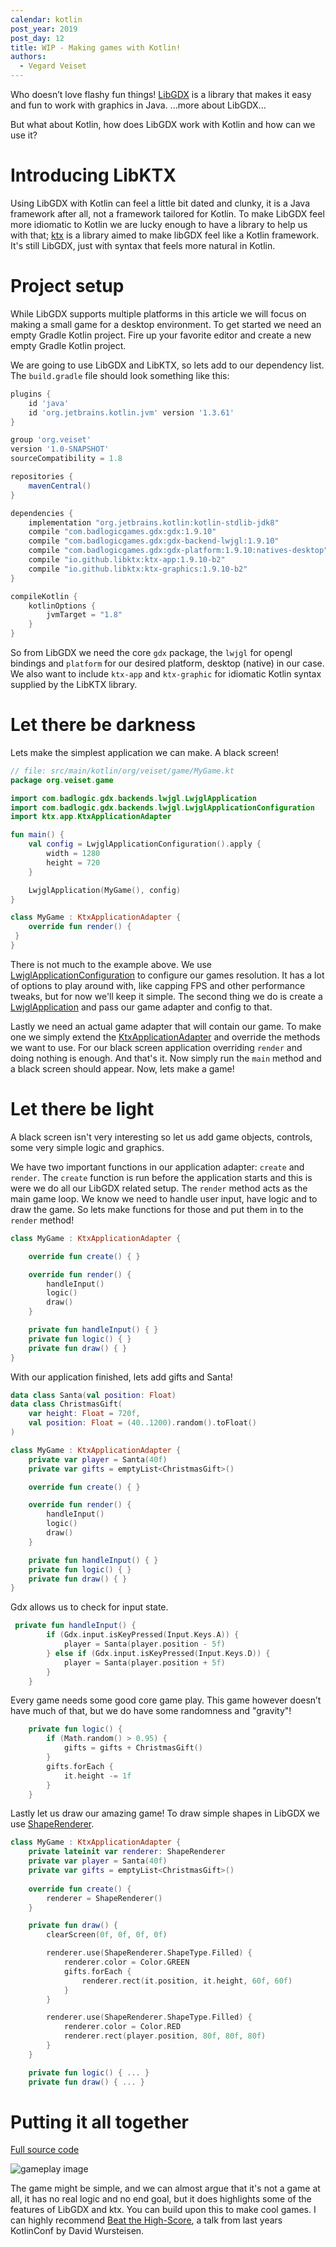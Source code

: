 ```yaml
---
calendar: kotlin
post_year: 2019
post_day: 12
title: WIP - Making games with Kotlin!
authors:
  - Vegard Veiset
---
```

Who doesn’t love flashy fun things! [LibGDX](https://libgdx.badlogicgames.com) is a library that makes it easy and fun to work with graphics in Java. ...more about LibGDX...

But what about Kotlin, how does LibGDX work with Kotlin and how can we use it?

# Introducing LibKTX

Using LibGDX with Kotlin can feel a little bit dated and clunky, it is a Java framework after all, not a framework tailored for Kotlin. To make LibGDX feel more idiomatic to Kotlin we are lucky enough to have a library to help us with that; [ktx](https://github.com/libktx/ktx) is a library aimed to make libGDX feel like a Kotlin framework. It's still LibGDX, just with syntax that feels more natural in Kotlin.

# Project setup

While LibGDX supports multiple platforms in this article we will focus on making a small game for a desktop environment. To get started we need an empty Gradle Kotlin project. Fire up your favorite editor and create a new empty Gradle Kotlin project. 

We are going to use LibGDX and LibKTX, so lets add to our dependency list. The `build.gradle` file should look something like this:

```gradle
plugins {
    id 'java'
    id 'org.jetbrains.kotlin.jvm' version '1.3.61'
}

group 'org.veiset'
version '1.0-SNAPSHOT'
sourceCompatibility = 1.8

repositories {
    mavenCentral()
}

dependencies {
    implementation "org.jetbrains.kotlin:kotlin-stdlib-jdk8"
    compile "com.badlogicgames.gdx:gdx:1.9.10"
    compile "com.badlogicgames.gdx:gdx-backend-lwjgl:1.9.10"
    compile "com.badlogicgames.gdx:gdx-platform:1.9.10:natives-desktop"
    compile "io.github.libktx:ktx-app:1.9.10-b2"
    compile "io.github.libktx:ktx-graphics:1.9.10-b2"
}

compileKotlin {
    kotlinOptions {
        jvmTarget = "1.8"
    }
}
```

So from LibGDX we need the core `gdx` package, the `lwjgl` for opengl bindings and `platform` for our desired platform, desktop (native) in our case. We also want to include `ktx-app` and `ktx-graphic` for idiomatic Kotlin syntax supplied by the LibKTX library. 


# Let there be darkness

Lets make the simplest application we can make. A black screen!

```kotlin
// file: src/main/kotlin/org/veiset/game/MyGame.kt
package org.veiset.game

import com.badlogic.gdx.backends.lwjgl.LwjglApplication
import com.badlogic.gdx.backends.lwjgl.LwjglApplicationConfiguration
import ktx.app.KtxApplicationAdapter

fun main() {
    val config = LwjglApplicationConfiguration().apply {
        width = 1280
        height = 720
    }

    LwjglApplication(MyGame(), config)
}

class MyGame : KtxApplicationAdapter {
    override fun render() { }
}
```

There is not much to the example above. We use [LwjglApplicationConfiguration](https://libgdx.badlogicgames.com/ci/nightlies/docs/api/com/badlogic/gdx/backends/lwjgl/LwjglApplicationConfiguration.html) to configure our games resolution. It has a lot of options to play around with, like capping FPS and other performance tweaks, but for now we'll keep it simple. The second thing we do is create a [LwjglApplication](https://libgdx.badlogicgames.com/ci/nightlies/docs/api/com/badlogic/gdx/backends/lwjgl/LwjglApplication.html) and pass our game adapter and config to that.

Lastly we need an actual game adapter that will contain our game. To make one we simply extend the [KtxApplicationAdapter](https://github.com/libktx/ktx/blob/master/app/src/main/kotlin/ktx/app/application.kt) and override the methods we want to use. For our black screen application overriding `render` and doing nothing is enough. And that's it. Now simply run the `main` method and a black screen should appear. Now, lets make a game!

# Let there be light

A black screen isn't very interesting so let us add game objects, controls, some very simple logic and graphics. 

We have two important functions in our application adapter: `create` and `render`. The `create` function is run before the application starts and this is were we do all our LibGDX related setup. The `render` method acts as the main game loop. We know we need to handle user input, have logic and to draw the game. So lets make functions for those and put them in to the `render` method!

```kotlin
class MyGame : KtxApplicationAdapter {

    override fun create() { }

    override fun render() {
        handleInput()
        logic()
        draw()
    }

    private fun handleInput() { }
    private fun logic() { }
    private fun draw() { }
}
```


With our application finished, lets add gifts and Santa! 


```kotlin
data class Santa(val position: Float)
data class ChristmasGift(
    var height: Float = 720f,
    val position: Float = (40..1200).random().toFloat()
)

class MyGame : KtxApplicationAdapter {   
    private var player = Santa(40f)
    private var gifts = emptyList<ChristmasGift>()

    override fun create() { }

    override fun render() {
        handleInput()
        logic()
        draw()
    }

    private fun handleInput() { }
    private fun logic() { }
    private fun draw() { }
}

```

Gdx allows us to check for input state. 

```kotlin
 private fun handleInput() {
        if (Gdx.input.isKeyPressed(Input.Keys.A)) {
            player = Santa(player.position - 5f)
        } else if (Gdx.input.isKeyPressed(Input.Keys.D)) {
            player = Santa(player.position + 5f)
        }
    }
```

Every game needs some good core game play. This game however doesn’t have much of that, but we do have some randomness and "gravity"!

```kotlin
    private fun logic() {
        if (Math.random() > 0.95) {
            gifts = gifts + ChristmasGift()
        }
        gifts.forEach {
            it.height -= 1f
        }
    }
```


Lastly let us draw our amazing game! To draw simple shapes in LibGDX we use [ShapeRenderer](https://libgdx.badlogicgames.com/ci/nightlies/docs/api/com/badlogic/gdx/graphics/glutils/ShapeRenderer.html). 

```kotlin
class MyGame : KtxApplicationAdapter {
    private lateinit var renderer: ShapeRenderer
    private var player = Santa(40f)
    private var gifts = emptyList<ChristmasGift>()
    
    override fun create() {
        renderer = ShapeRenderer()
    }

    private fun draw() {
        clearScreen(0f, 0f, 0f, 0f)

        renderer.use(ShapeRenderer.ShapeType.Filled) {
            renderer.color = Color.GREEN
            gifts.forEach {
                renderer.rect(it.position, it.height, 60f, 60f)
            }
        }

        renderer.use(ShapeRenderer.ShapeType.Filled) {
            renderer.color = Color.RED
            renderer.rect(player.position, 80f, 80f, 80f)
        }
    }

    private fun logic() { ... }
    private fun draw() { ... }
```


# Putting it all together

[Full source code](https://gist.github.com/veiset/4f4e4dd59a95d6d12bc1a828b64955a1)

![gameplay image](/assets/gameplay_simple_game.gif)

The game might be simple, and we can almost argue that it's not a game at all, it has no real logic and no end goal, but it does highlights some of the features of LibGDX and ktx. You can build upon this to make cool games. I can highly recommend [Beat the High-Score](https://www.youtube.com/watch?v=kDxerDYelLs), a talk from last years KotlinConf by David Wursteisen.
